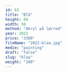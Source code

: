 ```yaml
---
id: 63
title: "Blå"
height: 60
width: 50
method: "Akryl på lærred"
year: 2022
price: "3300"
fileName: "2022-blaa.jpg"
medie: "painting"
draft: "false"
slug: "blaa"
weight: "100"
---
```

